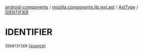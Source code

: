 [android-components](../../index.md) / [mozilla.components.lib.jexl.ast](../index.md) / [AstType](index.md) / [IDENTIFIER](./-i-d-e-n-t-i-f-i-e-r.md)

# IDENTIFIER

`IDENTIFIER` [(source)](https://github.com/mozilla-mobile/android-components/blob/master/components/lib/jexl/src/main/java/mozilla/components/lib/jexl/ast/AstType.kt#L11)
